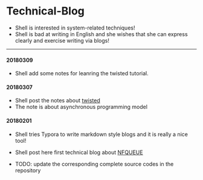 # Technical-Blog

* Shell is interested in system-related techniques!
* Shell is bad at writing in English and she wishes that she can express clearly and exercise writing via blogs!

----

#### 20180309

* Shell add some notes for leanring the twisted tutorial.

#### 20180307

* Shell post the notes about [twisted](twisted/Twisted.md)
* The note is about asynchronous programming model

#### 20180201

* Shell tries Typora to write markdown style blogs and it is really a nice tool! 


* Shell post here first technical blog about [NFQUEUE](NFQUEUE/NFQUEUE.md) 
* TODO: update the corresponding complete source codes in the repository


​
